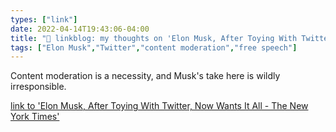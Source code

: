 ```yaml
---
types: ["link"]
date: 2022-04-14T19:43:06-04:00
title: "🔗 linkblog: my thoughts on 'Elon Musk, After Toying With Twitter, Now Wants It All - The New York Times'"
tags: ["Elon Musk","Twitter","content moderation","free speech"]
---
```

Content moderation is a necessity, and Musk's take here is wildly irresponsible.
 
[link to 'Elon Musk, After Toying With Twitter, Now Wants It All - The New York Times'](https://www.nytimes.com/2022/04/14/technology/elon-musk-twitter-bid.html)
